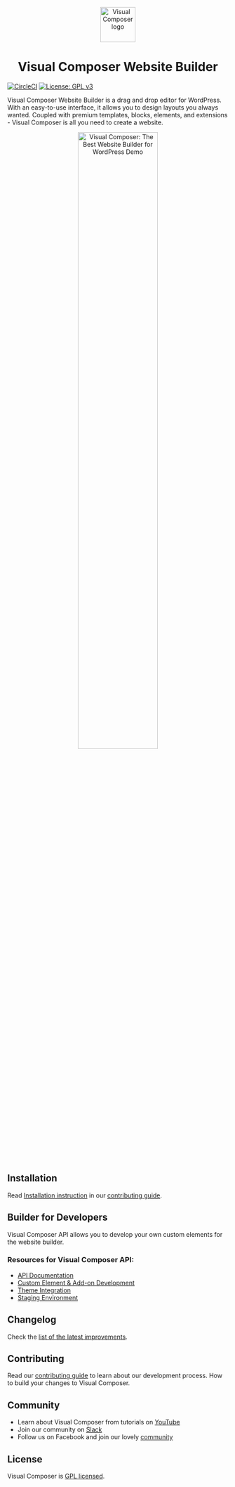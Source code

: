 <p align="center">
  <a href="https://visualcomposer.com">
    <img alt="Visual Composer logo" src="http://s3.visualcomposer.com/vc-logo-outline.svg" width="80" />
  </a>
</p>

<h1 align="center">Visual Composer Website Builder</h1>

[![CircleCI](https://circleci.com/gh/VisualComposer/builder/tree/master.svg?style=svg)](https://circleci.com/gh/VisualComposer/builder/tree/master)
[![License: GPL v3](https://img.shields.io/badge/License-GPL%20v3-blue.svg)](http://www.gnu.org/licenses/gpl-3.0.html)

Visual Composer Website Builder is a drag and drop editor for WordPress. With an easy-to-use interface, it allows you to design layouts you always wanted. Coupled with premium templates, blocks, elements, and extensions - Visual Composer is all you need to create a website.

<p align="center">
  <a href="https://www.youtube.com/watch?v=SJMIvMXyPHs">
    <img alt="Visual Composer: The Best Website Builder for WordPress Demo" src="https://res.cloudinary.com/marcomontalbano/image/upload/v1580395151/video_to_markdown/images/youtube--SJMIvMXyPHs-c05b58ac6eb4c4700831b2b3070cd403.jpg" width="60%"/>
  </a>
</p>

## Installation
Read [Installation instruction](./CONTRIBUTING.md#installation-instruction) in our [contributing guide](./CONTRIBUTING.md).

## Builder for Developers
Visual Composer API allows you to develop your own custom elements for the website builder.

### Resources for Visual Composer API:

* [API Documentation](https://visualcomposer.com/help/api/)
* [Custom Element & Add-on Development](https://visualcomposer.com/blog/visual-composer-api-custom-elements-and-add-ons/)
* [Theme Integration](https://visualcomposer.com/blog/visual-composer-theme-integration/)
* [Staging Environment](https://visualcomposer.com/blog/visual-composer-on-staging/)

## Changelog
Check the [list of the latest improvements](./CHANGELOG.md).

## Contributing
Read our [contributing guide](./CONTRIBUTING.md) to learn about our development process. How to build your changes to Visual Composer.

## Community

* Learn about Visual Composer from tutorials on [YouTube](https://www.youtube.com/VisualComposer)
* Join our community on [Slack](http://slack.visualcomposer.com/)
* Follow us on Facebook and join our lovely [community](https://www.facebook.com/groups/VisualComposers)

## License
Visual Composer is [GPL licensed](http://www.gnu.org/licenses/gpl-3.0.html).
